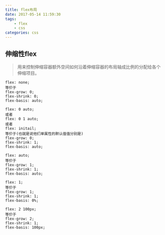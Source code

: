 ```yaml
---
title: flex布局
date: 2017-05-14 11:59:30
tags: 
    - flex
    - css
categories: css
---
```


## 伸缩性flex
> 用来控制伸缩容器额外空间如何沿着伸缩容器的布局轴成比例的分配给各个伸缩项目。

```
flex: none;
等价于
flex-grow: 0;
flex-shrink: 0;
flex-basis: auto;

flex: 0 auto;
或者
flex: 0 1 auto;
或者
flex: initail;
等价于(也就是说他们单属性的默认值值分别是)
flex-grow: 0;
flex-shrink: 1;
flex-basis: auto;
```


```
flex: auto;
等价于
flex-grow: 1;
flex-shrink: 1;
flex-basis: auto;
```


```
flex: 1;
等价于
flex-grow: 1;
flex-shrink: 1;
flex-basis: 0%;
```

```
flex: 2 100px;
等价于
flex-grow: 2;
flex-shrink: 1;
flex-basis: 100px;
````